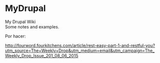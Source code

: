 # MyDrupal
My Drupal Wiki  
Some notes and examples.

Por hacer:

http://fourword.fourkitchens.com/article/rest-easy-part-1-and-restful-you?utm_source=The+Weekly+Drop&utm_medium=email&utm_campaign=The_Weekly_Drop_Issue_201_08_06_2015
